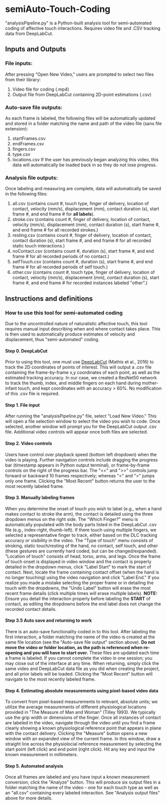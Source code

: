 # semiAuto-Touch-Coding
"analysisPipeline.py" is a Python-built analysis tool for semi-automated coding of affective touch interactions. Requires video file and .CSV tracking data from DeepLabCut.

## Inputs and Outputs

### File inputs: 
After pressing "Open New Video," users are prompted to select two files from their library:
1. Video file for coding (.mp4)
2. Output file from DeepLabCut containing 2D-point estimations (.csv)

### Auto-save file outputs: 
As each frame is labeled, the following files will be automatically updated and stored in a folder matching the name and path of the video file (sans file extension):
1. startFrames.csv
2. endFrames.csv
3. fingers.csv
4. type.csv
5. locations.csv
If the user has previously began analyzing this video, this data will automatically be loaded back in so they do not lose progress.

### Analysis file outputs:
Once labeling and measuring are complete, data will automatically be saved in the following files: 
1. all.csv (contains count #, touch type, finger of delivery,	location of contact, velocity (mm/s),	displacement (mm),	contact duration (s),	start frame #, and	end frame # for **all labels**). 
2. stroke.csv (contains count #, finger of delivery,	location of contact, velocity (mm/s),	displacement (mm),	contact duration (s),	start frame #, and	end frame # for all recorded strokes.)
3. resting.csv (contains count #, finger of delivery,	location of contact, contact duration (s),	start frame #, and	end frame # for all recorded static touch interactions.)
4. noContact.csv (contains count #, duration (s),	start frame #, and	end frame # for all recorded periods of no contact.)
5. selfTouch.csv (contains count #, duration (s),	start frame #, and	end frame # for all recorded periods of self touch.)
6. other.csv (contains count #, touch type, finger of delivery,	location of contact, velocity (mm/s),	displacement (mm),	contact duration (s),	start frame #, and	end frame # for recorded instances labeled "other".)

## Instructions and definitions

### How to use this tool for semi-automated coding
Due to the uncontrolled nature of naturalistic affective touch, this tool requires manual input describing when and where contact takes place. This is then used to automatically produce estimates of velocity and displacement, thus "semi-automated" coding. 
#### Step 0. **DeepLabCut**
Prior to using this tool, one must use [DeepLabCut]([url](https://deeplabcut.github.io/DeepLabCut/README.html)) (Mathis et al., 2016) to track the 2D coordinates of points of interest. This will output a .csv file containing the frame-by-frame x,y coordinates of each point, as well as the estimated tracking accuracy. In our case, we created a ResNet50 network to track the thumb, index, and middle fingers on each hand during mother-infant touch, and kept coordinates with an accuracy > 60%. No modification of this .csv file is required.
#### Step 1. **File input**
After running the "analysisPipeline.py" file, select "Load New Video." This will open a file selection window to select the video you wish to code. Once selected, another window will prompt you for the DeepLabCut output .csv file. Additional video controls will appear once both files are selected. 
#### Step 2. **Video controls**
Users have control over playback speed (bottom left dropdown) when the video is playing. Further navigation controls include dragging the progress bar (timestamp appears in Python output terminal), or frame-by-frame controls on the right of the progress bar. The "<<" and ">>" controls jump forward or backward 10 frames respectively; whereas "<" and ">" jumps only one frame. Clicking the "Most Recent" button returns the user to the most recently labeled frame.
#### Step 3. **Manually labeling frames**
When you determine the onset of touch you wish to label (e.g., when a hand makes contact to stroke the arm), the contact is detailed using the three dropdown menus on the right side. The "Which Finger?" menu is automatically populated with the body parts listed in the DeepLabCut .csv file (e.g., index-right, thumb-left). If there touch using multiple fingers, we selected a representative finger to track, either based on the DLC tracking accuracy or visibility in the video. The "Type of touch" menu consists of stroking, static touch/resting of the hand, no contact, self touch, and other (these gestures are currently hard coded, but can be changed/expanded). "Location of touch" consists of head, torso, arms, and legs.
Once the frame of touch onset is displayed in video window and the contact is properly detailed in the dropdown menus, click "Label Start" to mark the start of contact. Next, locate the frame containing contact offset (when the hand is no longer touching) using the video navigation and click "Label End." If you realize you made a mistake selecting the proper frame or in detailing the touch with the dropdowns, the "Undo Label" button will erase the most recent frame details (click multiple times will erase multiple labels).
**NOTE:** Ensure you detail the interaction properly before labeling the **START** of contact, as editing the dropdowns before the end label does not change the recorded contact details.
#### Step 3.5 **Auto save and returning to work**
There is an auto-save functionality coded in to this tool. After labeling the first interaction, a folder matching the name of the video is created at the same file location (see the "Auto-save file output" section above). **Do not move the video or folder location, as the path is referenced when re-opening and you will have to start over.** These files are updated each time a frame is labeled. If you cannot complete the video in one session; you may close out of the interface at any time.
When returning, simply click the same video and DeepLabCut data file as you did when creating the project, and all prior labels will be loaded. Clicking the "Most Recent" button will navigate to the most recently labeled frame. 
#### Step 4. **Estimating absolute measurements using pixel-based video data** 
To convert from pixel-based measurements to relevant, absolute units; we utilize the average measurements of different physiological locations provided in "The Measure of Man and Woman" (Tilley 1993). We typically use the grip width or dimensions of the finger.
Once all instances of contact are labeled in the video, navigate through the video until you find a frame clearly showing a known physiological reference point that appears in plane with the contact delivery. Clicking the "Measure" button opens a new window with an expanded view of the current frame. In this window, draw a straight line across the physiolocial reference measurement by selecting the start point (left click) and end point (right click). Hit any key and input the known measurement in millimeters.
#### Step 5. **Automated analysis**
Once all frames are labeled and you have input a known measurement conversion, click the "Analyze" button. This will produce six output files in a folder matching the name of the video - one for each touch type as well as an "all.csv" containing every labeled interaction. See "Analysis output files" above for more details. 
